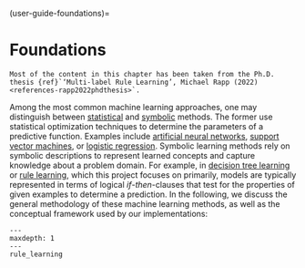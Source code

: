 (user-guide-foundations)=

# Foundations

```{seealso}
Most of the content in this chapter has been taken from the Ph.D. thesis {ref}`‘Multi-label Rule Learning’, Michael Rapp (2022) <references-rapp2022phdthesis>`.
```

Among the most common machine learning approaches, one may distinguish between [statistical](https://en.wikipedia.org/wiki/Statistical_learning_theory) and [symbolic](https://en.wikipedia.org/wiki/Symbolic_artificial_intelligence) methods. The former use statistical optimization techniques to determine the parameters of a predictive function. Examples include [artificial neural networks](<https://en.wikipedia.org/wiki/Neural_network_(machine_learning)>), [support vector machines](https://en.wikipedia.org/wiki/Support_vector_machine), or [logistic regression](https://en.wikipedia.org/wiki/Logistic_regression). Symbolic learning methods rely on symbolic descriptions to represent learned concepts and capture knowledge about a problem domain. For example, in [decision tree learning](https://en.wikipedia.org/wiki/Decision_tree_learning) or [rule learning](https://en.wikipedia.org/wiki/Rule_induction), which this project focuses on primarily, models are typically represented in terms of logical *if*-*then*-clauses that test for the properties of given examples to determine a prediction. In the following, we discuss the general methodology of these machine learning methods, as well as the conceptual framework used by our implementations:

```{toctree}
---
maxdepth: 1
---
rule_learning
```
